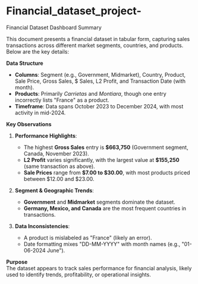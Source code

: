 # Financial_dataset_project-
Financial Dataset Dashboard Summary  

This document presents a financial dataset in tabular form, capturing sales transactions across different market segments, countries, and products. Below are the key details:  

 **Data Structure**  
- **Columns**: Segment (e.g., Government, Midmarket), Country, Product, Sale Price, Gross Sales, $ Sales, L2 Profit, and Transaction Date (with month).  
- **Products**: Primarily *Carrietas* and *Montiara*, though one entry incorrectly lists "France" as a product.  
- **Timeframe**: Data spans October 2023 to December 2024, with most activity in mid-2024.  

 **Key Observations**  
1. **Performance Highlights**:  
   - The highest **Gross Sales** entry is **$663,750** (Government segment, Canada, November 2023).  
   - **L2 Profit** varies significantly, with the largest value at **$155,250** (same transaction as above).  
   - **Sale Prices** range from **$7.00 to $30.00**, with most products priced between $12.00 and $23.00.  

2. **Segment & Geographic Trends**:  
   - **Government** and **Midmarket** segments dominate the dataset.  
   - **Germany, Mexico, and Canada** are the most frequent countries in transactions.  

3. **Data Inconsistencies**:  
   - A product is mislabeled as "France" (likely an error).  
   - Date formatting mixes "DD-MM-YYYY" with month names (e.g., "01-06-2024 June").  

 **Purpose**  
The dataset appears to track sales performance for financial analysis, likely used to identify trends, profitability, or operational insights. 



